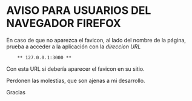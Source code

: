 <h1>AVISO PARA USUARIOS DEL NAVEGADOR FIREFOX</h1>

En caso de que no aparezca el favicon, al lado del nombre 
de la página, prueba a acceder a la aplicación con la 
*direccion URL*

		** 127.0.0.1:3000 **

Con esta URL si debería aparecer el favicon en su sitio.

Perdonen las molestias, que son ajenas a mi desarrollo.

Gracias
